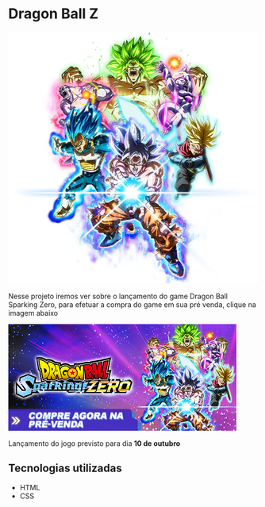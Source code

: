 # Dragon Ball Z
<img src="./imagens do projeto/dbzzz.webp">

<p>Nesse projeto iremos ver sobre o lançamento do game Dragon Ball Sparking Zero, para efetuar a compra do game em sua pré venda, clique na imagem abaixo 
</p>

<a href="https://store.steampowered.com/app/1790600/DRAGON_BALL_Sparking_ZERO/" target="_blank">
<img src="./imagens do projeto/header_alt_assets_0_brazilian.jpg" alt="dragon ball z pré venda">
</a>

<p>Lançamento do jogo previsto para dia <b>10 de outubro</b>

## Tecnologias utilizadas
- HTML
- CSS